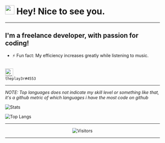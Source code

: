 <h1><img src="https://emojis.slackmojis.com/emojis/images/1531849430/4246/blob-sunglasses.gif?1531849430" width="30"/> Hey! Nice to see you.</h1>

---

## I'm a freelance developer, with passion for coding!
- ⚡ Fun fact: My efficiency increases greatly while listening to music.

<code>
<img alt="visual studio code" width="26px" src="https://img.icons8.com/doodle/48/000000/discord-logo.png" />
theplay3r#4553 </code>

---

_NOTE: Top languages does not indicate my skill level or something like that, it's a github metric of which languages i have the most code on github_

![Stats](https://github-readme-stats.vercel.app/api?username=theplay3r&show_icons=true&theme=radical)

![Top Langs](https://github-readme-stats.vercel.app/api/top-langs/?username=theplay3r&theme=radical&layout=compact)

---

<p align=center>                           
  <img align=center  src="https://visitor-badge.laobi.icu/badge?page_id=ThePlay3r.ThePlay3r" alt="Visitors">                     
</p>

---

